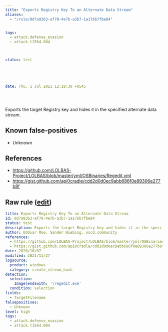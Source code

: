 ```yaml
---
title: "Exports Registry Key To an Alternate Data Stream"
aliases:
  - "/rule/0d7a9363-af70-4e7b-a3b7-1a176b7fbe84"


tags:
  - attack.defense_evasion
  - attack.t1564.004



status: test





date: Thu, 1 Jul 2021 12:18:30 +0545


---
```


Exports the target Registry key and hides it in the specified alternate data stream.

<!--more-->


## Known false-positives

* Unknown



## References

* https://github.com/LOLBAS-Project/LOLBAS/blob/master/yml/OSBinaries/Regedit.yml
* https://gist.github.com/api0cradle/cdd2d0d0ec9abb686f0e89306e277b8f


## Raw rule ([edit](https://github.com/SigmaHQ/sigma/edit/master/rules/windows/create_stream_hash/sysmon_regedit_export_to_ads.yml))
```yaml
title: Exports Registry Key To an Alternate Data Stream
id: 0d7a9363-af70-4e7b-a3b7-1a176b7fbe84
status: test
description: Exports the target Registry key and hides it in the specified alternate data stream.
author: Oddvar Moe, Sander Wiebing, oscd.community
references:
  - https://github.com/LOLBAS-Project/LOLBAS/blob/master/yml/OSBinaries/Regedit.yml
  - https://gist.github.com/api0cradle/cdd2d0d0ec9abb686f0e89306e277b8f
date: 2020/10/07
modified: 2021/11/27
logsource:
  product: windows
  category: create_stream_hash
detection:
  selection:
    Image|endswith: '\regedit.exe'
  condition: selection
fields:
  - TargetFilename
falsepositives:
  - Unknown
level: high
tags:
  - attack.defense_evasion
  - attack.t1564.004

```
